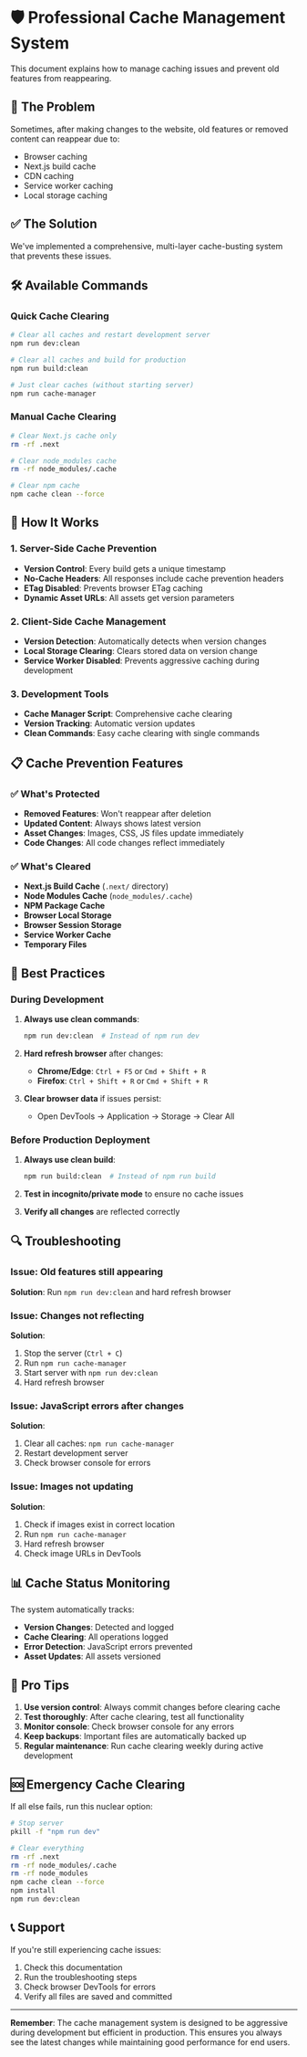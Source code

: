 # 🛡️ Professional Cache Management System

This document explains how to manage caching issues and prevent old features from reappearing.

## 🚨 The Problem

Sometimes, after making changes to the website, old features or removed content can reappear due to:
- Browser caching
- Next.js build cache
- CDN caching
- Service worker caching
- Local storage caching

## ✅ The Solution

We've implemented a comprehensive, multi-layer cache-busting system that prevents these issues.

## 🛠️ Available Commands

### Quick Cache Clearing
```bash
# Clear all caches and restart development server
npm run dev:clean

# Clear all caches and build for production
npm run build:clean

# Just clear caches (without starting server)
npm run cache-manager
```

### Manual Cache Clearing
```bash
# Clear Next.js cache only
rm -rf .next

# Clear node_modules cache
rm -rf node_modules/.cache

# Clear npm cache
npm cache clean --force
```

## 🔧 How It Works

### 1. Server-Side Cache Prevention
- **Version Control**: Every build gets a unique timestamp
- **No-Cache Headers**: All responses include cache prevention headers
- **ETag Disabled**: Prevents browser ETag caching
- **Dynamic Asset URLs**: All assets get version parameters

### 2. Client-Side Cache Management
- **Version Detection**: Automatically detects when version changes
- **Local Storage Clearing**: Clears stored data on version change
- **Service Worker Disabled**: Prevents aggressive caching during development

### 3. Development Tools
- **Cache Manager Script**: Comprehensive cache clearing
- **Version Tracking**: Automatic version updates
- **Clean Commands**: Easy cache clearing with single commands

## 📋 Cache Prevention Features

### ✅ What's Protected
- **Removed Features**: Won't reappear after deletion
- **Updated Content**: Always shows latest version
- **Asset Changes**: Images, CSS, JS files update immediately
- **Code Changes**: All code changes reflect immediately

### ✅ What's Cleared
- **Next.js Build Cache** (`.next/` directory)
- **Node Modules Cache** (`node_modules/.cache`)
- **NPM Package Cache**
- **Browser Local Storage**
- **Browser Session Storage**
- **Service Worker Cache**
- **Temporary Files**

## 🚀 Best Practices

### During Development
1. **Always use clean commands**:
   ```bash
   npm run dev:clean  # Instead of npm run dev
   ```

2. **Hard refresh browser** after changes:
   - **Chrome/Edge**: `Ctrl + F5` or `Cmd + Shift + R`
   - **Firefox**: `Ctrl + Shift + R` or `Cmd + Shift + R`

3. **Clear browser data** if issues persist:
   - Open DevTools → Application → Storage → Clear All

### Before Production Deployment
1. **Always use clean build**:
   ```bash
   npm run build:clean  # Instead of npm run build
   ```

2. **Test in incognito/private mode** to ensure no cache issues

3. **Verify all changes** are reflected correctly

## 🔍 Troubleshooting

### Issue: Old features still appearing
**Solution**: Run `npm run dev:clean` and hard refresh browser

### Issue: Changes not reflecting
**Solution**: 
1. Stop the server (`Ctrl + C`)
2. Run `npm run cache-manager`
3. Start server with `npm run dev:clean`
4. Hard refresh browser

### Issue: JavaScript errors after changes
**Solution**:
1. Clear all caches: `npm run cache-manager`
2. Restart development server
3. Check browser console for errors

### Issue: Images not updating
**Solution**:
1. Check if images exist in correct location
2. Run `npm run cache-manager`
3. Hard refresh browser
4. Check image URLs in DevTools

## 📊 Cache Status Monitoring

The system automatically tracks:
- **Version Changes**: Detected and logged
- **Cache Clearing**: All operations logged
- **Error Detection**: JavaScript errors prevented
- **Asset Updates**: All assets versioned

## 🎯 Pro Tips

1. **Use version control**: Always commit changes before clearing cache
2. **Test thoroughly**: After cache clearing, test all functionality
3. **Monitor console**: Check browser console for any errors
4. **Keep backups**: Important files are automatically backed up
5. **Regular maintenance**: Run cache clearing weekly during active development

## 🆘 Emergency Cache Clearing

If all else fails, run this nuclear option:

```bash
# Stop server
pkill -f "npm run dev"

# Clear everything
rm -rf .next
rm -rf node_modules/.cache
rm -rf node_modules
npm cache clean --force
npm install
npm run dev:clean
```

## 📞 Support

If you're still experiencing cache issues:
1. Check this documentation
2. Run the troubleshooting steps
3. Check browser DevTools for errors
4. Verify all files are saved and committed

---

**Remember**: The cache management system is designed to be aggressive during development but efficient in production. This ensures you always see the latest changes while maintaining good performance for end users.
